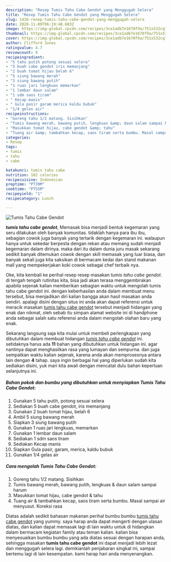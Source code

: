```yaml
---
description: "Resep Tumis Tahu Cabe Gendot yang Menggugah Selera"
title: "Resep Tumis Tahu Cabe Gendot yang Menggugah Selera"
slug: 1426-resep-tumis-tahu-cabe-gendot-yang-menggugah-selera
date: 2020-11-09T06:19:40.603Z
image: https://img-global.cpcdn.com/recipes/3ce1adb7e1670f9a/751x532cq70/tumis-tahu-cabe-gendot-foto-resep-utama.jpg
thumbnail: https://img-global.cpcdn.com/recipes/3ce1adb7e1670f9a/751x532cq70/tumis-tahu-cabe-gendot-foto-resep-utama.jpg
cover: https://img-global.cpcdn.com/recipes/3ce1adb7e1670f9a/751x532cq70/tumis-tahu-cabe-gendot-foto-resep-utama.jpg
author: Clifford Jones
ratingvalue: 4.7
reviewcount: 9
recipeingredient:
- "5 tahu putih potong sesuai selera"
- "5 buah cabe gendot iris memanjang"
- "2 buah tomat hijau belah 6"
- "5 siung bawang merah"
- "3 siung bawang putih"
- "1 ruas jari lengkuas memarkan"
- "1 lembar daun salam"
- "1 sdm saos tiram"
- " Kecap manis"
- " Gula pasir garam merica kaldu bubuk"
- "1/4 gelas air"
recipeinstructions:
- "Goreng tahu 1/2 matang. Sisihkan"
- "Tumis bawang merah, bawang putih, lengkuas &amp; daun salam sampai harum"
- "Masukkan tomat hijau, cabe gendot &amp; tahu"
- "Tuang air &amp; tambahkan kecap, saos tiram serta bumbu. Masal sampai air menyusut. Koreksi rasa"
categories:
- Resep
tags:
- tumis
- tahu
- cabe

katakunci: tumis tahu cabe 
nutrition: 162 calories
recipecuisine: Indonesian
preptime: "PT39M"
cooktime: "PT55M"
recipeyield: "1"
recipecategory: Lunch

---
```



![Tumis Tahu Cabe Gendot](https://img-global.cpcdn.com/recipes/3ce1adb7e1670f9a/751x532cq70/tumis-tahu-cabe-gendot-foto-resep-utama.jpg)

<b><i>tumis tahu cabe gendot</i></b>, Memasak bisa menjadi bentuk kegemaran yang seru dilakukan oleh banyak komunitas. tidaklah hanya para ibu ibu, sebagian cowok juga banyak yang tertarik dengan kegemaran ini. walaupun hanya untuk sekedar berpesta dengan rekan atau memang sudah menjadi kegemaran dalam dirinya. maka dari itu dalam dunia juru masak sekarang sedikit banyak ditemukan cowok dengan skill memasak yang luar biasa, dan banyak sekali juga kita saksikan di bermacam kedai dan stand makanan mall yang mempekerjakan koki cowok sebagai chef terbaik nya.

Oke, kita kembali ke perihal resep resep masakan <i>tumis tahu cabe gendot</i>. di tengah tengah rutinitas kita, bisa jadi akan terasa menggembirakan apabila sejenak kalian memberikan sebagian waktu untuk mengolah tumis tahu cabe gendot ini. dengan keberhasilan anda dalam membuat menu tersebut, bisa menjadikan diri kalian bangga akan hasil masakan anda sendiri. apalagi disini dengan situs ini anda akan dapat referensi untuk meracik masakan <u>tumis tahu cabe gendot</u> tersebut menjadi hidangan yang enak dan nikmat, oleh sebab itu simpan alamat website ini di handphone anda sebagai salah satu referensi anda dalam mengolah olahan baru yang enak.




Sekarang langsung saja kita mulai untuk membeli perlengkapan yang dibutuhkan dalam membuat hidangan <u><i>tumis tahu cabe gendot</i></u> ini. setidaknya harus ada <b>11</b> bahan yang dibutuhkan untuk hidangan ini. agar nantinya dapat menghasilkan rasa yang lumayan dan sempurna. dan juga sempatkan waktu kalian sejenak, karena anda akan memprosesnya antara lain dengan <b>4</b> tahap. saya ingin berbagai hal yang diperlukan sudah kita sediakan disini, yuk mari kita awali dengan mencatat dulu bahan keperluan selanjutnya ini.

<!--inarticleads1-->

##### Bahan pokok dan bumbu yang dibutuhkan untuk menyiapkan Tumis Tahu Cabe Gendot:

1. Gunakan 5 tahu putih, potong sesuai selera
1. Sediakan 5 buah cabe gendot, iris memanjang
1. Gunakan 2 buah tomat hijau, belah 6
1. Ambil 5 siung bawang merah
1. Siapkan 3 siung bawang putih
1. Gunakan 1 ruas jari lengkuas, memarkan
1. Gunakan 1 lembar daun salam
1. Sediakan 1 sdm saos tiram
1. Sediakan  Kecap manis
1. Siapkan  Gula pasir, garam, merica, kaldu bubuk
1. Gunakan 1/4 gelas air




<!--inarticleads2-->

##### Cara mengolah Tumis Tahu Cabe Gendot:

1. Goreng tahu 1/2 matang. Sisihkan
1. Tumis bawang merah, bawang putih, lengkuas &amp; daun salam sampai harum
1. Masukkan tomat hijau, cabe gendot &amp; tahu
1. Tuang air &amp; tambahkan kecap, saos tiram serta bumbu. Masal sampai air menyusut. Koreksi rasa




Diatas adalah sedikit bahasan makanan perihal bumbu bumbu <u>tumis tahu cabe gendot</u> yang yummy. saya harap anda dapat mengerti dengan ulasan diatas, dan kalian dapat memasak lagi di lain waktu untuk di hidangkan dalam bermacam kegiatan family atau teman kalian. kalian bisa menyesuaikan bumbu bumbu yang ada diatas sesuai dengan harapan anda, sehingga masakan <b>tumis tahu cabe gendot</b> ini dapat menjadi lebih lezat dan menggugah selera lagi. demikianlah penjabaran singkat ini, sampai bertemu lagi di lain kesempatan. kami harap hari anda menyenangkan.

